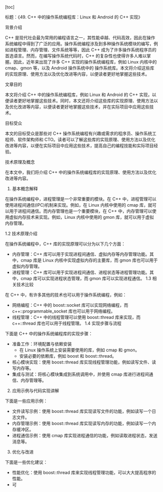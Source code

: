 
[toc]                    
                
                
标题：《49. C++ 中的操作系统编程库：Linux 和 Android 的 C++ 实现》

背景介绍

C++ 是现代社会最为常用的编程语言之一，其性能卓越、代码高效，因此在操作系统编程中得到了广泛的应用。操作系统编程涉及到多种操作系统模块的编写，例如进程管理、内存管理、文件系统等等，因此 C++ 成为了许多操作系统程序员的首选语言。然而，在编写操作系统代码时，C++ 的复杂性也使得许多人难以掌握。因此，近年来出现了许多 C++ 实现的操作系统编程库，例如 Linux 内核中的 cmap、gmon 等，以及 Android 操作系统中的 操作系统库。本文将介绍这些库的实现原理、使用方法以及优化改进等内容，以便读者更好地掌握这些技术。

文章目的

本文将介绍 C++ 中的操作系统编程库，例如 Linux 和 Android 的 C++ 实现，以便读者更好地掌握这些技术。同时，本文还将介绍这些库的实现原理、使用方法以及优化改进等内容，以便读者更好地掌握这些技术，并在实际项目中应用这些技术。

目标受众

本文的目标受众是那些对 C++ 操作系统编程有兴趣或需求的程序员、操作系统工程师、软件架构师和 CTO。读者可以了解这些库的实现原理、使用方法以及优化改进等内容，以便在实际项目中应用这些技术，提高自己的编程技能和实际项目经验。

技术原理及概念

在本文中，我们将介绍 C++ 中的操作系统编程库的实现原理、使用方法以及优化改进等内容。

1. 基本概念解释

在操作系统编程中，进程管理是一个非常重要的模块。在 C++ 中，进程管理可以使用进程间通信(IPC)机制来实现。例如，在 Linux 内核中使用的 cmap 库，就可以用于进程间通信。而内存管理也是一个重要模块，在 C++ 中，内存管理可以使用虚拟内存技术来实现。例如，Linux 内核中使用的 gmon 库，就可以用于虚拟内存管理。

1.2 技术原理介绍

在操作系统编程中，C++ 库的实现原理可以分为以下几个方面：

* 内存管理：C++ 库可以用于实现进程间通信、虚拟内存等内存管理功能。其中，cmap 库是 Linux 内核中实现虚拟内存的主要库，而 gmon 库也可以用于虚拟内存管理。
* 进程管理：C++ 库可以用于实现进程间通信、进程状态等进程管理功能。其中，cmap 库可以实现进程状态管理，而 gmon 库可以实现进程通信。
1.3 相关技术比较

在 C++ 中，有许多其他的技术也可以用于操作系统编程，例如：

* 网络编程：C++ 中的 boost::socket 库可以实现网络编程，而 c++::programmable_socket 库也可以用于网络编程。
* 线程管理：C++ 中的线程管理可以使用 boost::thread 库来实现，而 c++::thread 库也可以用于线程管理。
1.4 实现步骤与流程

下面是 C++ 中的操作系统编程库的实现步骤：

* 准备工作：环境配置与依赖安装
	+ 在 Linux 操作系统上安装需要使用的库，例如 cmap 和 gmon。
	+ 安装必要的依赖库，例如 boost 和  boost::thread。
* 核心模块实现：使用 boost::thread 库实现线程管理功能，例如读写文件、读写内存等。
* 集成与测试：将核心模块集成到系统调用中，并使用 cmap 库进行进程间通信、内存管理等。

2. 应用示例与代码实现讲解

下面是一些应用示例：

* 文件读写示例：使用 boost::thread 库实现读写文件的功能，例如读写一个日志文件。
* 内存管理示例：使用 boost::thread 库实现读写内存的功能，例如读写一个内存缓冲区。
* 进程通信示例：使用 cmap 库实现进程通信的功能，例如读取进程状态，发送消息等。

3. 优化与改进

下面是一些优化建议：

* 性能优化：使用 boost::thread 库来实现线程管理功能，可以大大提高程序的性能。
* 可

